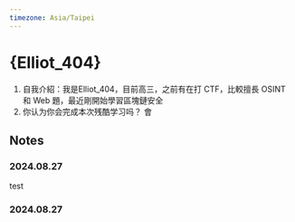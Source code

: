 ```yaml
---
timezone: Asia/Taipei
---
```


# {Elliot_404}

1. 自我介紹：我是Elliot_404，目前高三，之前有在打 CTF，比較擅長 OSINT 和 Web 題，最近剛開始學習區塊鏈安全
2. 你认为你会完成本次残酷学习吗？ 會

## Notes

<!-- Content_START -->

### 2024.08.27

test

### 2024.08.27

<!-- Content_END -->
